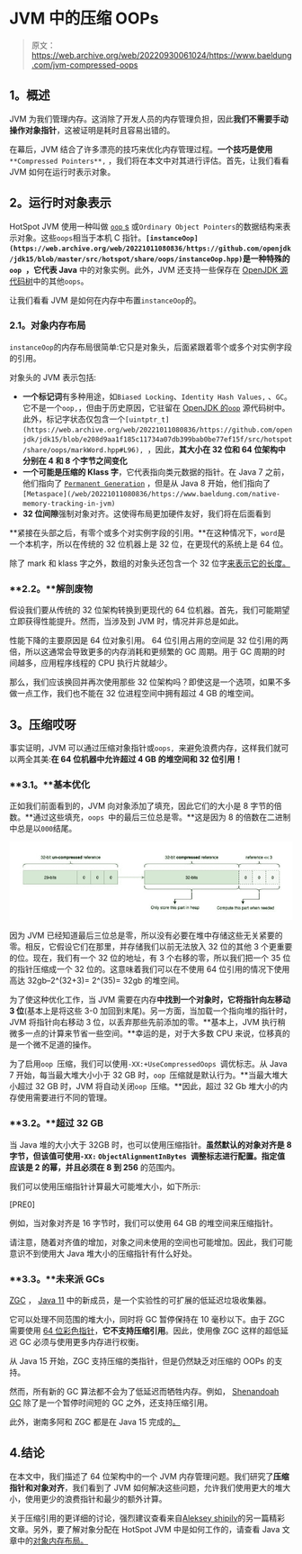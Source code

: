 # JVM 中的压缩 OOPs

> 原文：<https://web.archive.org/web/20220930061024/https://www.baeldung.com/jvm-compressed-oops>

## **1。概述**

JVM 为我们管理内存。这消除了开发人员的内存管理负担，因此**我们不需要手动操作对象指针**，这被证明是耗时且容易出错的。

在幕后，JVM 结合了许多漂亮的技巧来优化内存管理过程。**一个技巧是使用** `**Compressed Pointers**,` ，我们将在本文中对其进行评估。首先，让我们看看 JVM 如何在运行时表示对象。

## **2。运行时对象表示**

HotSpot JVM 使用一种叫做 [`oop` s](/web/20221011080836/https://www.baeldung.com/java-memory-layout) 或`Ordinary Object Pointers`的数据结构来表示对象。这些`oops`相当于本机 C 指针。**`[instanceOop](https://web.archive.org/web/20221011080836/https://github.com/openjdk/jdk15/blob/master/src/hotspot/share/oops/instanceOop.hpp)`是一种特殊的`oop `，它代表 Java** 中的对象实例。此外，JVM 还支持一些保存在 [OpenJDK 源代码树](https://web.archive.org/web/20221011080836/http://hg.openjdk.java.net/jdk8/jdk8/hotspot/file/87ee5ee27509/src/share/vm/oops/)中的其他`oops`。

让我们看看 JVM 是如何在内存中布置`instanceOop`的。

### **2.1。对象内存布局**

`instanceOop`的内存布局很简单:它只是对象头，后面紧跟着零个或多个对实例字段的引用。

对象头的 JVM 表示包括:

*   **一个标记词**有多种用途，如`Biased Locking`、`Identity Hash Values,` 、`GC`。它不是一个`oop,`，但由于历史原因，它驻留在 [OpenJDK 的`oop`](https://web.archive.org/web/20221011080836/http://hg.openjdk.java.net/jdk8/jdk8/hotspot/file/87ee5ee27509/src/share/vm/oops/markOop.hpp) 源代码树中。此外，标记字状态仅包含一个`[uintptr_t](https://web.archive.org/web/20221011080836/https://github.com/openjdk/jdk15/blob/e208d9aa1f185c11734a07db399bab0be77ef15f/src/hotspot/share/oops/markWord.hpp#L96), `，因此，**其大小在 32 位和 64 位架构中分别在 4 和 8 个字节之间变化**
*   **一个可能是压缩的 Klass 字**，它代表指向类元数据的指针。在 Java 7 之前，他们指向了 [`Permanent Generation`](/web/20221011080836/https://www.baeldung.com/native-memory-tracking-in-jvm) ，但是从 Java 8 开始，他们指向了`[Metaspace](/web/20221011080836/https://www.baeldung.com/native-memory-tracking-in-jvm)`
*   **32 位间隙**强制对象对齐。这使得布局更加硬件友好，我们将在后面看到

**紧接在头部之后，有零个或多个对实例字段的引用。**在这种情况下，`word`是一个本机字，所以在传统的 32 位机器上是 32 位，在更现代的系统上是 64 位。

除了 mark 和 klass 字之外，数组的对象头还包含一个 32 位字[来表示它的长度。](https://web.archive.org/web/20221011080836/https://github.com/openjdk/jdk15/blob/e208d9aa1f185c11734a07db399bab0be77ef15f/src/hotspot/share/oops/arrayOop.hpp#L35)

### **2.2。**解剖废物

假设我们要从传统的 32 位架构转换到更现代的 64 位机器。首先，我们可能期望立即获得性能提升。然而，当涉及到 JVM 时，情况并非总是如此。

性能下降的主要原因是 64 位对象引用。 64 位引用占用的空间是 32 位引用的两倍，所以这通常会导致更多的内存消耗和更频繁的 GC 周期。用于 GC 周期的时间越多，应用程序线程的 CPU 执行片就越少。

那么，我们应该换回并再次使用那些 32 位架构吗？即使这是一个选项，如果不多做一点工作，我们也不能在 32 位进程空间中拥有超过 4 GB 的堆空间。

## **3。压缩哎呀**

事实证明，JVM 可以通过压缩对象指针或`oops, `来避免浪费内存，这样我们就可以两全其美:**在 64 位机器中允许超过 4 GB 的堆空间和 32 位引用！**

### **3.1。**基本优化

正如我们前面看到的，JVM 向对象添加了填充，因此它们的大小是 8 字节的倍数。**通过这些填充，`oops `中的最后三位总是零。**这是因为 8 的倍数在二进制中总是以`000`结尾。

![Untitled-Diagram-2](img/07068659a9cc5cbb3f83f0d629536544.png)

因为 JVM 已经知道最后三位总是零，所以没有必要在堆中存储这些无关紧要的零。相反，它假设它们在那里，并存储我们以前无法放入 32 位的其他 3 个更重要的位。现在，我们有一个 32 位的地址，有 3 个右移的零，所以我们把一个 35 位的指针压缩成一个 32 位的。这意味着我们可以在不使用 64 位引用的情况下使用高达 32gb–2^(32+3)= 2^(35)= 32gb 的堆空间。

为了使这种优化工作，当 JVM 需要在内存**中找到一个对象时，它将指针向左移动 3 位**(基本上是将这些 3-0 加回到末尾)。另一方面，当加载一个指向堆的指针时，JVM 将指针向右移动 3 位，以丢弃那些先前添加的零。**基本上，JVM 执行稍微多一点的计算来节省一些空间。**幸运的是，对于大多数 CPU 来说，位移真的是一个微不足道的操作。

为了启用`oop `压缩，我们可以使用`-XX:+UseCompressedOops `调优标志。从 Java 7 开始，每当最大堆大小小于 32 GB 时，`oop `压缩就是默认行为。**当最大堆大小超过 32 GB 时，JVM 将自动关闭`oop `压缩。**因此，超过 32 Gb 堆大小的内存使用需要进行不同的管理。

### **3.2。**超过 32 GB

当 Java 堆的大小大于 32GB 时，也可以使用压缩指针。**虽然默认的对象对齐是 8 字节，但该值可使用`-XX:` `ObjectAlignmentInBytes `调整标志进行配置。指定值应该是 2 的幂，并且必须在 8 到 256** 的范围内。

我们可以使用压缩指针计算最大可能堆大小，如下所示:

[PRE0]

例如，当对象对齐是 16 字节时，我们可以使用 64 GB 的堆空间来压缩指针。

请注意，随着对齐值的增加，对象之间未使用的空间也可能增加。因此，我们可能意识不到使用大 Java 堆大小的压缩指针有什么好处。

### **3.3。**未来派 GCs

[ZGC](/web/20221011080836/https://www.baeldung.com/jvm-zgc-garbage-collector) ， [Java 11](https://web.archive.org/web/20221011080836/https://openjdk.java.net/jeps/333) 中的新成员，是一个实验性的可扩展的低延迟垃圾收集器。

它可以处理不同范围的堆大小，同时将 GC 暂停保持在 10 毫秒以下。由于 ZGC 需要使用 [64 位彩色指针](https://web.archive.org/web/20221011080836/https://youtu.be/kF_r3GE3zOo?t=643)，**它不支持压缩引用**。因此，使用像 ZGC 这样的超低延迟 GC 必须与使用更多内存进行权衡。

从 Java 15 开始，ZGC 支持压缩的类指针，但是仍然缺乏对压缩的 OOPs 的支持。

然而，所有新的 GC 算法都不会为了低延迟而牺牲内存。例如， [Shenandoah GC](https://web.archive.org/web/20221011080836/https://openjdk.java.net/jeps/379) 除了是一个暂停时间短的 GC 之外，还支持压缩引用。

此外，谢南多阿和 ZGC 都是在 Java 15 完成的[。](https://web.archive.org/web/20221011080836/https://openjdk.java.net/projects/jdk/15/)

## 4.结论

在本文中，我们描述了 64 位架构中的一个 JVM 内存管理问题。我们研究了**压缩指针和对象对齐**，我们看到了 JVM 如何解决这些问题，允许我们使用更大的堆大小，使用更少的浪费指针和最少的额外计算。

关于压缩引用的更详细的讨论，强烈建议查看来自[Aleksey shipilv](https://web.archive.org/web/20221011080836/https://shipilev.net/jvm/anatomy-quarks/23-compressed-references/)的另一篇精彩文章。另外，要了解对象分配在 HotSpot JVM 中是如何工作的，请查看 Java 文章中的[对象内存布局。](/web/20221011080836/https://www.baeldung.com/java-memory-layout)